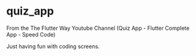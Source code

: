 # quiz_app

From the The Flutter Way Youtube Channel (Quiz App - Flutter Complete App - Speed Code)

Just having fun with coding screens.
